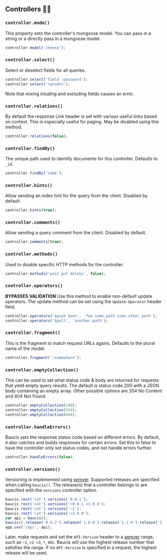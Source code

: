 ## Controllers :man_technologist:

### `controller.mode()`

This property sets the controller's mongoose model.  You can pass in a string or a directly pass in a mongoose model.

``` javascript
controller.model('cheese');
```

### `controller.select()`

Select or deselect fields for all queries.

``` javascript
controller.select('field -password');
controller.select('+groats');
```

Note that mixing inluding and excluding fields causes an error.

### `controller.relations()`

By default the response Link header is set with various useful links based on context.  This is especially useful for paging.  May be disabled using this method.

``` javascript
controller.relations(false);
```

### `controller.findBy()`

The unique path used to identify documents for this controller.  Defaults to `_id`.

``` javascript
controller.findBy('name');
```

### `controller.hints()`

Allow sending an index hint for the query from the client.  Disabled by default.

``` javascript
controller.hints(true);
```

### `controller.comments()`

Allow sending a query comment from the client.  Disabled by default.

``` javascript
controller.comments(true);
```

### `controller.methods()`

Used to disable specific HTTP methods for the controller.

``` javascript
controller.methods('post put delete', false);
```

### `controller.operators()`

**BYPASSES VALIDATION** Use this method to enable non-default update operators.  The update method can be set using the `Update-Operator` header field.

``` javascript
controller.operators('$push $set', 'foo some.path some.other.path');
controller.operators('$pull', 'another.path');
```

### `controller.fragment()`

This is the fragment to match request URLs agains.  Defaults to the plural name of the model.

``` javascript
controller.fragment('/somewhere');
```

### `controller.emptyCollection()`

This can be used to set what status code & body are returned for requests that yield empty query results.  The default is status code 200 with a JSON body containing an empty array.  Other possible options are 204 No Content and 404 Not Found.

``` javascript
controller.emptyCollection(200);
controller.emptyCollection(204);
controller.emptyCollection(404);
```

### `controller.handleErrors()`

Baucis sets the response status code based on different errors.  By default, it also catches and builds responses for certain errors.  Set this to false to have the controller only set status codes, and not handle errors further.

``` javascript
controller.handleErrors(false);
```


### `controller.versions()`

Versioning is implemented using [semver](http://semver.org).  Supported releases are specified when calling `baucis()`.  The release(s) that a controller belongs to are specified with the `versions` controller option.

``` javascript
baucis.rest('cat').versions('0.0.1');
baucis.rest('cat').versions('>0.0.1 <1.0.0');
baucis.rest('cat').versions('~1');
baucis.rest('cat').versions('>2.0.0');
var api = baucis();
baucis().release('0.0.2').release('1.0.0').release('1.1.0').release('2.0.0')
app.use('/api', api);
```

Later, make requests and set the `API-Version` header to a [semver](http://semver.org) range, such as `~1`, `>2 <3`, `*`, etc.  Baucis will use the highest release number that satisfies the range.  If no `API-Version` is specified in a request, the highest release will be used.
